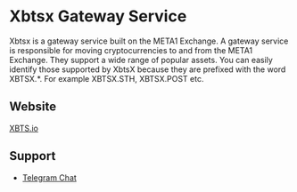 # Xbtsx Gateway Service

Xbtsx is a gateway service built on the META1 Exchange. A gateway service is responsible for moving cryptocurrencies to and from the META1 Exchange. They support a wide range of popular assets. You can easily identify those supported by XbtsX because they are prefixed with the word XBTSX.*. For example XBTSX.STH, XBTSX.POST etc.

## Website
[XBTS.io](https://xbts.io)

## Support
- [Telegram Chat](https://t.me/xbtsio)
